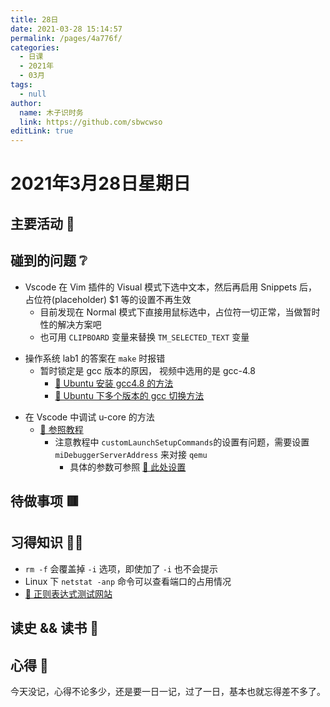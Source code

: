 ```yaml
---
title: 28日
date: 2021-03-28 15:14:57
permalink: /pages/4a776f/
categories: 
  - 日课
  - 2021年
  - 03月
tags: 
  - null
author: 
  name: 木子识时务
  link: https://github.com/sbwcwso
editLink: true
---
```

# 2021年3月28日星期日

## 主要活动 🏃

## 碰到的问题 ❔

* Vscode 在 Vim 插件的 Visual 模式下选中文本，然后再启用 Snippets 后， 占位符(placeholder) $1 等的设置不再生效
  * 目前发现在 Normal 模式下直接用鼠标选中，占位符一切正常，当做暂时性的解决方案吧
  * 也可用 `CLIPBOARD` 变量来替换 `TM_SELECTED_TEXT` 变量
<!-- TODO-->
* 操作系统 lab1 的答案在 `make` 时报错
  * 暂时锁定是 gcc 版本的原因， 视频中选用的是 gcc-4.8
    * [🔗 Ubuntu 安装 gcc4.8 的方法](https://blog.csdn.net/broliao/article/details/104613443)
    * [🔗 Ubuntu 下多个版本的 gcc 切换方法](https://blog.csdn.net/astrotycoon/article/details/8069621)
<!-- TODO-->
* 在 Vscode 中调试 u-core 的方法
  * [🔗 参照教程](https://wiki.osdev.org/User:TheCool1Kevin/VSCode_Debug)
    * 注意教程中 `customLaunchSetupCommands`的设置有问题，需要设置`miDebuggerServerAddress` 来对接 `qemu`
      * 具体的参数可参照 [🔗 此处设置](https://zhuanlan.zhihu.com/p/105069730)

## 待做事项 🟥

## 习得知识 🧑‍💻

* `rm -f` 会覆盖掉 `-i` 选项，即使加了 `-i` 也不会提示
* Linux 下 `netstat -anp` 命令可以查看端口的占用情况
* [🔗 正则表达式测试网站](https://regex101.com/)

## 读史 && 读书 📖

## 心得 🤔

今天没记，心得不论多少，还是要一日一记，过了一日，基本也就忘得差不多了。